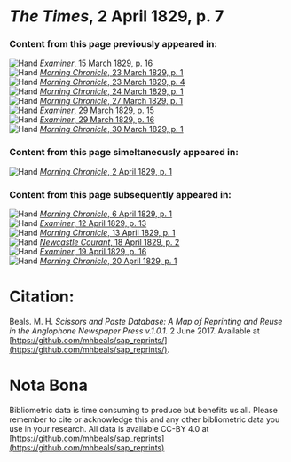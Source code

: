 # *The Times*, 2 April 1829, p. 7  
  
### Content from this page previously appeared in:  
![Hand](http://scissorsandpaste.net/wp-content/uploads/2017/06/smallhandpointer.png) [*Examiner*, 15 March 1829, p. 16](https://mhbeals.github.io/sap_html/Examiner/Examiner-15-March-1829-p-16)  
![Hand](http://scissorsandpaste.net/wp-content/uploads/2017/06/smallhandpointer.png) [*Morning Chronicle*, 23 March 1829, p. 1](https://mhbeals.github.io/sap_html/Morning-Chronicle/Morning-Chronicle-23-March-1829-p-1)  
![Hand](http://scissorsandpaste.net/wp-content/uploads/2017/06/smallhandpointer.png) [*Morning Chronicle*, 23 March 1829, p. 4](https://mhbeals.github.io/sap_html/Morning-Chronicle/Morning-Chronicle-23-March-1829-p-4)  
![Hand](http://scissorsandpaste.net/wp-content/uploads/2017/06/smallhandpointer.png) [*Morning Chronicle*, 24 March 1829, p. 1](https://mhbeals.github.io/sap_html/Morning-Chronicle/Morning-Chronicle-24-March-1829-p-1)  
![Hand](http://scissorsandpaste.net/wp-content/uploads/2017/06/smallhandpointer.png) [*Morning Chronicle*, 27 March 1829, p. 1](https://mhbeals.github.io/sap_html/Morning-Chronicle/Morning-Chronicle-27-March-1829-p-1)  
![Hand](http://scissorsandpaste.net/wp-content/uploads/2017/06/smallhandpointer.png) [*Examiner*, 29 March 1829, p. 15](https://mhbeals.github.io/sap_html/Examiner/Examiner-29-March-1829-p-15)  
![Hand](http://scissorsandpaste.net/wp-content/uploads/2017/06/smallhandpointer.png) [*Examiner*, 29 March 1829, p. 16](https://mhbeals.github.io/sap_html/Examiner/Examiner-29-March-1829-p-16)  
![Hand](http://scissorsandpaste.net/wp-content/uploads/2017/06/smallhandpointer.png) [*Morning Chronicle*, 30 March 1829, p. 1](https://mhbeals.github.io/sap_html/Morning-Chronicle/Morning-Chronicle-30-March-1829-p-1)  
  
### Content from this page simeltaneously appeared in:  
![Hand](http://scissorsandpaste.net/wp-content/uploads/2017/06/smallhandpointer.png) [*Morning Chronicle*, 2 April 1829, p. 1](https://mhbeals.github.io/sap_html/Morning-Chronicle/Morning-Chronicle-2-April-1829-p-1)  
  
### Content from this page subsequently appeared in:  
![Hand](http://scissorsandpaste.net/wp-content/uploads/2017/06/smallhandpointer.png) [*Morning Chronicle*, 6 April 1829, p. 1](https://mhbeals.github.io/sap_html/Morning-Chronicle/Morning-Chronicle-6-April-1829-p-1)  
![Hand](http://scissorsandpaste.net/wp-content/uploads/2017/06/smallhandpointer.png) [*Examiner*, 12 April 1829, p. 13](https://mhbeals.github.io/sap_html/Examiner/Examiner-12-April-1829-p-13)  
![Hand](http://scissorsandpaste.net/wp-content/uploads/2017/06/smallhandpointer.png) [*Morning Chronicle*, 13 April 1829, p. 1](https://mhbeals.github.io/sap_html/Morning-Chronicle/Morning-Chronicle-13-April-1829-p-1)  
![Hand](http://scissorsandpaste.net/wp-content/uploads/2017/06/smallhandpointer.png) [*Newcastle Courant*, 18 April 1829, p. 2](https://mhbeals.github.io/sap_html/Newcastle-Courant/Newcastle-Courant-18-April-1829-p-2)  
![Hand](http://scissorsandpaste.net/wp-content/uploads/2017/06/smallhandpointer.png) [*Examiner*, 19 April 1829, p. 16](https://mhbeals.github.io/sap_html/Examiner/Examiner-19-April-1829-p-16)  
![Hand](http://scissorsandpaste.net/wp-content/uploads/2017/06/smallhandpointer.png) [*Morning Chronicle*, 20 April 1829, p. 1](https://mhbeals.github.io/sap_html/Morning-Chronicle/Morning-Chronicle-20-April-1829-p-1)  


# Citation: 

Beals. M. H. *Scissors and Paste Database: A Map of Reprinting and Reuse in the Anglophone Newspaper Press v.1.0.1.* 2 June 2017. Available at [https://github.com/mhbeals/sap_reprints/](https://github.com/mhbeals/sap_reprints/). 

# Nota Bona

Bibliometric data is time consuming to produce but benefits us all. Please remember to cite or acknowledge this and any other bibliometric data you use in your research. All data is available CC-BY 4.0 at [https://github.com/mhbeals/sap_reprints](https://github.com/mhbeals/sap_reprints)